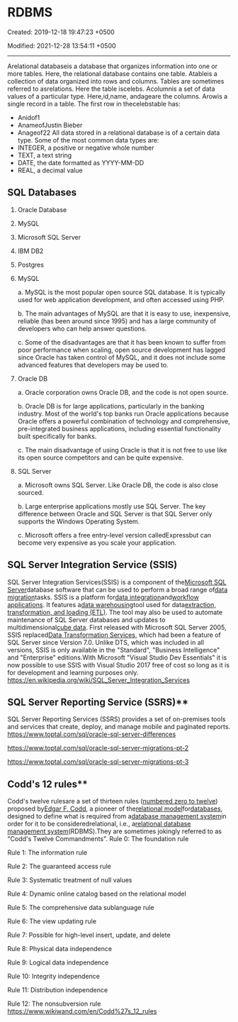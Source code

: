 # RDBMS

Created: 2019-12-18 19:47:23 +0500

Modified: 2021-12-28 13:54:11 +0500

---

Arelational databaseis a database that organizes information into one or more tables. Here, the relational database contains one table.
Atableis a collection of data organized into rows and columns. Tables are sometimes referred to asrelations. Here the table iscelebs.
Acolumnis a set of data values of a particular type. Here,id,name, andageare the columns.
Arowis a single record in a table. The first row in thecelebstable has:
-   Anidof1
-   AnameofJustin Bieber
-   Anageof22
All data stored in a relational database is of a certain data type. Some of the most common data types are:
-   INTEGER, a positive or negative whole number
-   TEXT, a text string
-   DATE, the date formatted as YYYY-MM-DD
-   REAL, a decimal value
## SQL Databases

1.  Oracle Database

2.  MySQL

3.  Microsoft SQL Server

4.  IBM DB2

5.  Postgres
1.  MySQL

    a.  MySQL is the most popular open source SQL database. It is typically used for web application development, and often accessed using PHP.

    b.  The main advantages of MySQL are that it is easy to use, inexpensive, reliable (has been around since 1995) and has a large community of developers who can help answer questions.

    c.  Some of the disadvantages are that it has been known to suffer from poor performance when scaling, open source development has lagged since Oracle has taken control of MySQL, and it does not include some advanced features that developers may be used to.
2.  Oracle DB

    a.  Oracle corporation owns Oracle DB, and the code is not open source.

    b.  Oracle DB is for large applications, particularly in the banking industry. Most of the world's top banks run Oracle applications because Oracle offers a powerful combination of technology and comprehensive, pre-integrated business applications, including essential functionality built specifically for banks.

    c.  The main disadvantage of using Oracle is that it is not free to use like its open source competitors and can be quite expensive.
3.  SQL Server

    a.  Microsoft owns SQL Server. Like Oracle DB, the code is also close sourced.

    b.  Large enterprise applications mostly use SQL Server. The key difference between Oracle and SQL Server is that SQL Server only supports the Windows Operating System.

    c.  Microsoft offers a free entry-level version calledExpressbut can become very expensive as you scale your application.
## SQL Server Integration Service (SSIS)

SQL Server Integration Services(SSIS) is a component of the[Microsoft SQL Server](https://en.wikipedia.org/wiki/Microsoft_SQL_Server)database software that can be used to perform a broad range of[data migration](https://en.wikipedia.org/wiki/Data_migration)tasks.
SSIS is a platform for[data integration](https://en.wikipedia.org/wiki/Data_integration)and[workflow applications](https://en.wikipedia.org/wiki/Workflow_application). It features a[data warehousing](https://en.wikipedia.org/wiki/Data_warehouse)tool used for data[extraction, transformation, and loading (ETL)](https://en.wikipedia.org/wiki/Extract,_transform,_load). The tool may also be used to automate maintenance of SQL Server databases and updates to multidimensional[cube data](https://en.wikipedia.org/wiki/OLAP_cube).
First released with Microsoft SQL Server 2005, SSIS replaced[Data Transformation Services](https://en.wikipedia.org/wiki/Data_Transformation_Services), which had been a feature of SQL Server since Version 7.0. Unlike DTS, which was included in all versions, SSIS is only available in the "Standard", "Business Intelligence" and "Enterprise" editions.With Microsoft "Visual Studio Dev Essentials" it is now possible to use SSIS with Visual Studio 2017 free of cost so long as it is for development and learning purposes only.
<https://en.wikipedia.org/wiki/SQL_Server_Integration_Services>

## SQL Server Reporting Service (SSRS)**

SQL Server Reporting Services (SSRS) provides a set of on-premises tools and services that create, deploy, and manage mobile and paginated reports.
<https://www.toptal.com/sql/oracle-sql-server-differences>

<https://www.toptal.com/sql/oracle-sql-server-migrations-pt-2>

<https://www.toptal.com/sql/oracle-sql-server-migrations-pt-3>

## Codd's 12 rules**

Codd's twelve rulesare a set of thirteen rules ([numbered zero to twelve](https://www.wikiwand.com/en/Zero-based_numbering)) proposed by[Edgar F. Codd](https://www.wikiwand.com/en/Edgar_F._Codd), a pioneer of the[relational model](https://www.wikiwand.com/en/Relational_model)for[databases](https://www.wikiwand.com/en/Database), designed to define what is required from a[database management system](https://www.wikiwand.com/en/Database_management_system)in order for it to be consideredrelational, i.e., a[relational database management system](https://www.wikiwand.com/en/Relational_database_management_system)(RDBMS).They are sometimes jokingly referred to as "Codd's Twelve Commandments".
Rule 0: The foundation rule

Rule 1: The information rule

Rule 2: The guaranteed access rule

Rule 3: Systematic treatment of null values

Rule 4: Dynamic online catalog based on the relational model

Rule 5: The comprehensive data sublanguage rule

Rule 6: The view updating rule

Rule 7: Possible for high-level insert, update, and delete

Rule 8: Physical data independence

Rule 9: Logical data independence

Rule 10: Integrity independence

Rule 11: Distribution independence

Rule 12: The nonsubversion rule
<https://www.wikiwand.com/en/Codd%27s_12_rules>
